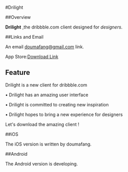 #Drilight


##Overview

**Drilight** ,the dribbble.com client designed for  *designers*.

##Links and Email

An email <doumafang@gmail.com> link.

App Store:[Download Link](https://itunes.apple.com/cn/app/drilight/id1100518489?mt=8)

## Feature

Drilight is a new client for dribbble.com

• Drilight has an amazing user interface 

• Drilight is committed to creating new inspiration 

• Drilight hopes to bring a new experience for designers 

Let's download the amazing client !

##iOS

The iOS version is written by doumafang.

##Android

The Android version is developing.
